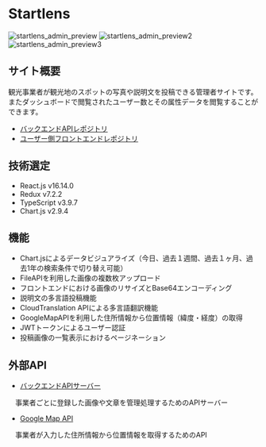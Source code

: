 # Startlens

![startlens_admin_preview](https://user-images.githubusercontent.com/42575165/106089813-17e24880-616c-11eb-9222-f0310e935bbc.png)
![startlens_admin_preview2](https://user-images.githubusercontent.com/42575165/106089818-1add3900-616c-11eb-912e-4be1362d164d.png)
![startlens_admin_preview3](https://user-images.githubusercontent.com/42575165/106089822-1ca6fc80-616c-11eb-8a72-c499a738a3f0.png)


## サイト概要

観光事業者が観光地のスポットの写真や説明文を投稿できる管理者サイトです。またダッシュボードで閲覧されたユーザー数とその属性データを閲覧することができます。

- [バックエンドAPIレポジトリ](https://github.com/yuta252/startlens_web_backend)
- [ユーザー側フロントエンドレポジトリ](https://github.com/yuta252/startlens_frontend_user)

## 技術選定

- React.js    v16.14.0
- Redux       v7.2.2
- TypeScript  v3.9.7
- Chart.js    v2.9.4

## 機能

- Chart.jsによるデータビジュアライズ（今日、過去１週間、過去１ヶ月、過去1年の検索条件で切り替え可能）
- FileAPIを利用した画像の複数枚アップロード
- フロントエンドにおける画像のリサイズとBase64エンコーディング
- 説明文の多言語投稿機能
- CloudTranslation APIによる多言語翻訳機能
- GoogleMapAPIを利用した住所情報から位置情報（緯度・経度）の取得
- JWTトークンによるユーザー認証
- 投稿画像の一覧表示におけるページネーション

## 外部API

- [バックエンドAPIサーバー](https://github.com/yuta252/startlens_web_backend)

　事業者ごとに登録した画像や文章を管理処理するためのAPIサーバー
 
- [Google Map API](https://cloud.google.com/maps-platform?hl=ja)

　事業者が入力した住所情報から位置情報を取得するためのAPI
